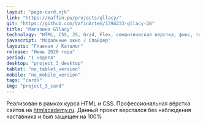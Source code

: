 ```yaml
---
layout: "page-card.njk"
link: "https://maffin.pw/projects/gllacy/"
git: "https://github.com/VafinArtem/1394233-gllacy-28"
title: "Магазина Gllacy"
technology: "HTML, CSS, JS, Grid, Flex, семантическая верстка, фикс, только desktop версия."
javascript: "Модальные окно / Слайдер"
layouts: "Главная / Каталог"
release: "Июнь 2020 года"
period: "1 неделя"
desktop: "project_3_desktop"
tablet: "no_tablet_version"
mobile: "no_mobile_version"
tags: "cards"
img: "project_3_card"
---
```


Реализован в рамках курса HTML и CSS. Профессиональная вёрстка сайтов на [htmlacademy.ru](https://htmlacademy.ru). Данный проект верстался без наблюдения наставника и был защищен на 100%
